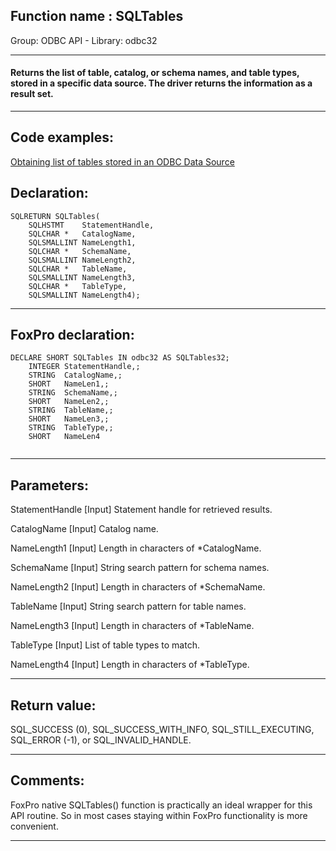 
## Function name : SQLTables
Group: ODBC API - Library: odbc32    
***  


#### Returns the list of table, catalog, or schema names, and table types, stored in a specific data source. The driver returns the information as a result set.
***  


## Code examples:
[Obtaining list of tables stored in an ODBC Data Source](../../samples/sample_409.md)  

## Declaration:
```foxpro  
SQLRETURN SQLTables(
	SQLHSTMT    StatementHandle,
	SQLCHAR *   CatalogName,
	SQLSMALLINT NameLength1,
	SQLCHAR *   SchemaName,
	SQLSMALLINT NameLength2,
	SQLCHAR *   TableName,
	SQLSMALLINT NameLength3,
	SQLCHAR *   TableType,
	SQLSMALLINT NameLength4);  
```  
***  


## FoxPro declaration:
```foxpro  
DECLARE SHORT SQLTables IN odbc32 AS SQLTables32;
	INTEGER StatementHandle,;
	STRING  CatalogName,;
	SHORT   NameLen1,;
	STRING  SchemaName,;
	SHORT   NameLen2,;
	STRING  TableName,;
	SHORT   NameLen3,;
	STRING  TableType,;
	SHORT   NameLen4
  
```  
***  


## Parameters:
StatementHandle 
[Input]
Statement handle for retrieved results. 

CatalogName 
[Input]
Catalog name. 

NameLength1 
[Input]
Length in characters of *CatalogName. 

SchemaName 
[Input]
String search pattern for schema names. 

NameLength2 
[Input]
Length in characters of *SchemaName. 

TableName 
[Input]
String search pattern for table names. 

NameLength3 
[Input]
Length in characters of *TableName. 

TableType 
[Input]
List of table types to match.

NameLength4 
[Input]
Length in characters of *TableType.   
***  


## Return value:
SQL_SUCCESS (0), SQL_SUCCESS_WITH_INFO, SQL_STILL_EXECUTING, SQL_ERROR (-1), or SQL_INVALID_HANDLE.  
***  


## Comments:
FoxPro native SQLTables() function is practically an ideal wrapper for this API routine. So in most cases staying within FoxPro functionality is more convenient.  
  
***  

